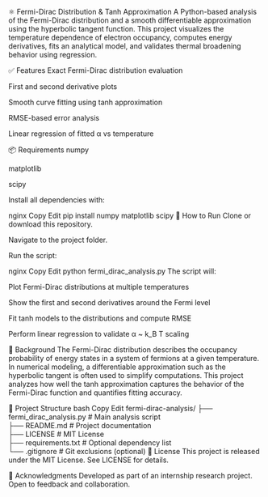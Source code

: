 ⚛️ Fermi-Dirac Distribution & Tanh Approximation
A Python-based analysis of the Fermi-Dirac distribution and a smooth differentiable approximation using the hyperbolic tangent function. This project visualizes the temperature dependence of electron occupancy, computes energy derivatives, fits an analytical model, and validates thermal broadening behavior using regression.

✅ Features
Exact Fermi-Dirac distribution evaluation

First and second derivative plots

Smooth curve fitting using tanh approximation

RMSE-based error analysis

Linear regression of fitted α vs temperature

📦 Requirements
numpy

matplotlib

scipy

Install all dependencies with:

nginx
Copy
Edit
pip install numpy matplotlib scipy
🚀 How to Run
Clone or download this repository.

Navigate to the project folder.

Run the script:

nginx
Copy
Edit
python fermi_dirac_analysis.py
The script will:

Plot Fermi-Dirac distributions at multiple temperatures

Show the first and second derivatives around the Fermi level

Fit tanh models to the distributions and compute RMSE

Perform linear regression to validate α ~ k_B T scaling

📖 Background
The Fermi-Dirac distribution describes the occupancy probability of energy states in a system of fermions at a given temperature. In numerical modeling, a differentiable approximation such as the hyperbolic tangent is often used to simplify computations. This project analyzes how well the tanh approximation captures the behavior of the Fermi-Dirac function and quantifies fitting accuracy.

📁 Project Structure
bash
Copy
Edit
fermi-dirac-analysis/
├── fermi_dirac_analysis.py   # Main analysis script  
├── README.md                 # Project documentation  
├── LICENSE                   # MIT License  
├── requirements.txt          # Optional dependency list  
└── .gitignore                # Git exclusions (optional)
📄 License
This project is released under the MIT License. See LICENSE for details.

🙌 Acknowledgments
Developed as part of an internship research project. Open to feedback and collaboration.